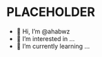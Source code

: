 # PLACEHOLDER

- 👋 Hi, I’m @ahabwz
- 👀 I’m interested in ...
- 🌱 I’m currently learning ...

<!---
ahabwz/ahabwz is a ✨ special ✨ repository because its `README.md` (this file) appears on your GitHub profile.
You can click the Preview link to take a look at your changes.
--->
